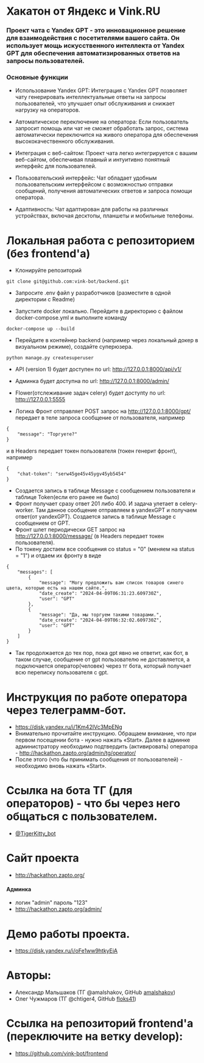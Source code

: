# Хакатон от Яндекс и Vink.RU
### Проект чата с Yandex GPT - это инновационное решение для взаимодействия с посетителями вашего сайта. Он использует мощь искусственного интеллекта от Yandex GPT для обеспечения автоматизированных ответов на запросы пользователей.

### Основные функции
- Использование Yandex GPT: Интеграция с Yandex GPT позволяет чату генерировать интеллектуальные ответы на запросы пользователей, что улучшает опыт обслуживания и снижает нагрузку на операторов.

- Автоматическое переключение на оператора: Если пользователь запросит помощь или чат не сможет обработать запрос, система автоматически переключится на живого оператора для обеспечения высококачественного обслуживания.

- Интеграция с веб-сайтом: Проект чата легко интегрируется с вашим веб-сайтом, обеспечивая плавный и интуитивно понятный интерфейс для пользователей.

- Пользовательский интерфейс: Чат обладает удобным пользовательским интерфейсом с возможностью отправки сообщений, получения автоматических ответов и запроса помощи оператора.

- Адаптивность: Чат адаптирован для работы на различных устройствах, включая десктопы, планшеты и мобильные телефоны.

#  Локальная работа с репозиторием (без frontend'a)

- Клонируйте репозиторий
```
git clone git@github.com:vink-bot/backend.git
```

- Запросите .env файл у разработчиков (разместите в одной директории с Readme)

- Запустите docker локально. Перейдите в директорию с файлом docker-compose.yml и выполните команду
```
docker-compose up --build
```

- Перейдите в контейнер backend (например через локальный докер в визуальном режиме), создайте суперюзера.
```
python manage.py createsuperuser
```

- API (version 1) будет доступен по url:
http://127.0.0.1:8000/api/v1/
- Админка будет доступна по url:
http://127.0.0.1:8000/admin/
- Flower(отслеживание задач celery) будет доступty по url:
http://127.0.0.1:5555

- Логика
Фронт отправляет POST запрос на http://127.0.0.1:8000/gpt/ передает в теле запроса сообщение от пользователя, например
```
{
    "message": "Торгуете?"
}
```
и в Headers передает токен пользователя (токен генерит фронт), например
```
{
    "chat-token": "serw45ge45v45ygv45yb5454"
}
```
- Создается запись в таблице Message с сообщением пользователя и таблице Token(если его ранее не было)
- Фронт получает сразу ответ 201 либо 400. И задача улетает в celery-worker. Там данное сообщение отправляем в yandexGPT и получаем ответ(от yandexGPT). Создается запись в таблице Message с сообщением от GPT.
- Фронт шлет периодически GET запрос на http://127.0.0.1:8000/message/ (в Headers передает токен пользователя).
- По токену достаем все сообщения со status = "0" (меняем на status = "1") и отдаем их фронту в виде
```
{
    "messages": [
        {
            "message": "Могу предложить вам список товаров синего цвета, которые есть на нашем сайте.",
            "date_create": "2024-04-09T06:31:23.609730Z",
            "user": "GPT"
        },
        {
            "message": "Да, мы торгуем такими товарами.",
            "date_create": "2024-04-09T06:32:02.609730Z",
            "user": "GPT"
        }
    ]
}
```
- Так продолжается до тех пор, пока gpt явно не ответит, как бот, в таком случае, сообщение от gpt пользователю не доставляется, а подключается оператор(человек) через тг бота, который получает всю переписку пользователя с gpt.

# Инструкция по работе оператора через телеграмм-бот.
- https://disk.yandex.ru/i/1Km42IVc3MpENg
- Внимательно прочитайте инструкцию. Обращаем внимание, что при первом посещении бота - нужно нажать «Start». Далее в админке администратору необходимо подтвердить (активировать) оператора - http://hackathon.zapto.org/admin/tg/operator/
- После этого (что бы принимать сообщения от пользователей) - необходимо вновь нажать «Start».

# Ссылка на бота ТГ (для операторов) - что бы через него общаться с пользователем.
- [@TigerKitty_bot](https://t.me/TigerKitty_bot)

# Сайт проекта
- http://hackathon.zapto.org/
#### Админка
- логин "admin" пароль "123"
- http://hackathon.zapto.org/admin/

# Демо работы проекта.
- https://disk.yandex.ru/i/oFe1ww9htkyEiA

# Авторы:
- Александр Мальшаков (ТГ @amalshakov, GitHub [amalshakov](https://github.com/amalshakov/))
- Олег Чужмаров  (ТГ @chtiger4, GitHub [floks41](https://github.com/floks41/))

# Ссылка на репозиторий frontend'a (переключите на ветку develop):
- https://github.com/vink-bot/frontend
